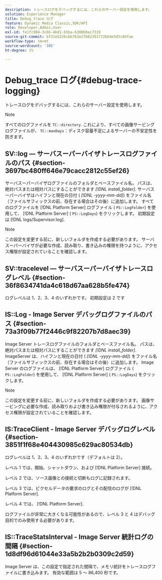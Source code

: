 ```yaml
---
description: トレースログをデバッグするには、これらのサーバー設定を使用します。
solution: Experience Manager
title: Debug_trace ログ
feature: Dynamic Media Classic,SDK/API
role: Developer,Admin,User
exl-id: fe1fc984-3c6b-4bd1-b5ba-630860ac7319
source-git-commit: bf31e5226cbb763e2fb82391772b64e5d5c89fae
workflow-type: tm+mt
source-wordcount: '385'
ht-degree: 1%

---
```


# Debug_trace ログ{#debug-trace-logging}

トレースログをデバッグするには、これらのサーバー設定を使用します。

>[!NOTE]
>
>すべてのログファイルを `TC::directory`. これにより、すべての画像サービングログファイルが、 `TC::maxDays`：ディスク容量不足によるサーバーの不安定性を防ぎます。

## SV::log — サーバスーパーバイザトレースログファイルのパス {#section-3697bc480ff646e79cacc2812c55ef26}

サーバスーパーバイザログファイルのフォルダとベースファイル名。 パスは、絶対パスまたは相対パスにすることができます *[!DNL install_folder]*. サーバスーパーバイザはハイフンと現在の日付 ( *[!DNL -yyyy-mm-dd]*) をファイル名（ファイルサフィックスの前、存在する場合はその後）に追加します。 すべてのログファイルを [!DNL Platform Server] ログファイル ( `PS::LogFolder`) を使用して、 [!DNL Platform Server] ( `PS::LogDays`) をクリックします。 初期設定は [!DNL logs/Supervisor.log].

>[!NOTE]
>
>この設定を変更する前に、新しいフォルダを作成する必要があります。 サーバスーパーバイザが必要な作成、読み取り、書き込みの権限を持つように、アクセス権限が設定されていることを確認します。

## SV::tracelevel — サーバスーパーバイザトレースログレベル {#section-36f8634741da4c618d67aa628b5fe474}

ログレベルは 1、2、3、4 のいずれかです。 初期設定は 2 です

## IS::Log - Image Server デバッグログファイルのパス {#section-73a3f09b77f2446c9f82207b7d8aec39}

Image Server トレースログファイルのフォルダとベースファイル名。 パスは、絶対パスまたは相対パスにすることができます *[!DNL install_folder]*. ImageServer は、ハイフンと現在の日付 ( *[!DNL -yyyy-mm-dd]*) をファイル名（ファイルサフィックスの前、存在する場合はその後）に追加します。 Image Server のログファイルは、 [!DNL Platform Server] ログファイル ( `PS::LogFolder`) を使用して、 [!DNL Platform Server] ( `PS::LogDays`) をクリックします。

>[!NOTE]
>
>この設定を変更する前に、新しいフォルダを作成する必要があります。 画像サービングに必要な作成、読み取りおよび書き込み権限が付与されるように、アクセス権限が設定されていることを確認します。

## IS:TraceClient - Image Server デバッグログレベル {#section-3851f1f68e404430985c629ac80534db}

ログレベルは 1、2、3、4 のいずれかです（デフォルトは 2）。

レベル 1 では、開始、シャットダウン、および [!DNL Platform Server] 接続。

レベル 2 では、ソース画像との接続と切断もログに記録されます。

レベル 3 では、ピクセルデータの要求のログとその配信のログが [!DNL Platform Server].

レベル 4 では、 [!DNL Platform Server].

ログファイルが非常に大きくなる可能性があるので、レベル 3 と 4 はデバッグ目的でのみ使用する必要があります。

## IS::TraceStatsInterval - Image Server 統計ログの間隔 {#section-1d8df96d61044e33a5b2b2b0309c2d59}

Image Server は、この設定で指定された間隔で、メモリ統計をトレースログファイルに書き込みます。 有効な範囲は 5 ～ 86,400 秒です。
